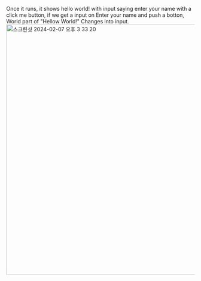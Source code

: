 Once it runs, it shows hello world! with input saying enter your name with a click me button,
if we get a input on Enter your name and push a botton, World part of "Hellow World!"
Changes into input.
<img width="668" alt="스크린샷 2024-02-07 오후 3 33 20" src="https://github.com/MinJoonJoo/HelloWorldLab/assets/143642872/8d71c890-2b7c-471f-97c2-daaecab21c2e">
